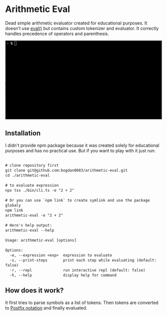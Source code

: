 # Arithmetic Eval
Dead simple arithmetic evaluator created for educational purposes. It doesn't use [eval()](https://developer.mozilla.org/ru/docs/Web/JavaScript/Reference/Global_Objects/eval) but contains custom tokenizer and evaluator. It correctly handles precedence of operators and parenthesis.

<img src="https://github.com/bogdan0083/arithmetic-eval/blob/master/example.gif?raw=true" alt="showcase gif" />



## Installation

I didn't provide npm package because it was created solely for educational purposes and has no practical use. But if you want to play with it just run:


```

# clone repository first
git clone git@github.com:bogdan0083/arithmetic-eval.git
cd ./arithmetic-eval

# to evaluate expression
npx tsx ./bin/cli.ts -e "2 + 2"

# Or you can use `npm link` to create symlink and use the package globaly
npm link
arithmetic-eval -e "2 + 2"

# Here's help output:
arithmetic-eval --help

Usage: arithmetic-eval [options]

Options:
  -e, --expression <exp>  expression to evaluate
  -s, --print-steps       print each step while evaluating (default: false)
  -r, --repl              run interactive repl (default: false)
  -h, --help              display help for command

````

## How does it work?

It first tries to parse symbols as a list of tokens. Then tokens are converted to [Postfix notation](https://en.wikipedia.org/wiki/Reverse_Polish_notation) and finally evaluated.



